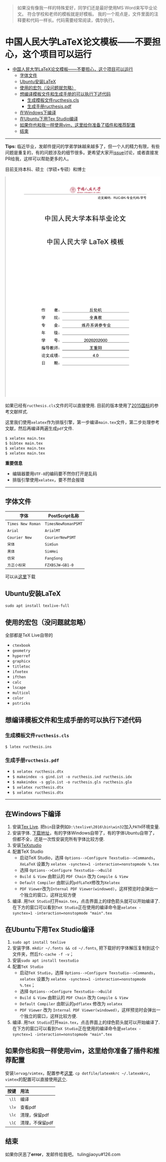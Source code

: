 > 如果没有像我一样的特殊爱好，同学们还是最好使用MS Word来写毕业论文。
> 符合学校和老师的模板就是好模板。
> 我的一个观点是，文件里面的注释要和代码一样长。代码需要经常阅读，偶尔执行。

# 中国人民大学LaTeX论文模板——不要担心，这个项目可以运行

   * [中国人民大学LaTeX论文模板——不要担心，这个项目可以运行](#中国人民大学latex论文模板不要担心这个项目可以运行)
      * [字体文件](#字体文件)
      * [Ubuntu安装LaTeX](#ubuntu安装latex)
      * [使用的宏包（没问题就忽略）](#使用的宏包没问题就忽略)
      * [想编译模板文件和生成手册的可以执行下述代码](#想编译模板文件和生成手册的可以执行下述代码)
         * [生成模板文件ructhesis.cls](#生成模板文件ructhesiscls)
         * [生成手册ructhesis.pdf](#生成手册ructhesispdf)
      * [在Windows下编译](#在windows下编译)
      * [在Ubuntu下用Tex Studio编译](#在ubuntu下用tex-studio编译)
      * [如果你也和我一样使用vim，这里给你准备了插件和推荐配置](#如果你也和我一样使用vim这里给你准备了插件和推荐配置)
      * [结束](#结束)

---

**Tips:** 临近毕业，发邮件提问的学弟学妹越来越多了，但一个人的精力有限，有些问题是重复的，有的问题涉及的细节很多。更希望大家开[issue](https://github.com/GH1995/RUC-thesis-template-for-LaTeX/issues)讨论，或者直接发PR给我，这样可以帮助更多的人。

目前支持本科、硕士（学硕+专硕）和博士

![example](./figures/Snipaste_2020-06-17_03-55-47.png)

如果已经有`ructhesis.cls`文件的可以直接使用. 目前的版本使用了[2015国标](https://github.com/ustctug/gbt-7714-2015)的参考文献样式.

这里我们使用`xelatex`作为排版引擎，第一步编译`main.tex`文件，第二步处理参考文献，然后再编译两遍生成`pdf`文件.

```shell
$ xelatex main.tex
$ bibtex main.tex
$ xelatex main.tex
$ xelatex main.tex
```

**重要信息**

- 编辑器要用`UTF-8`的编码要不然你打开是乱码
- 排版引擎使用`xelatex`，要不然会报错

---

## 字体文件

| 字体              | PostScript名称      |
|-------------------|---------------------|
| `Times New Roman` | `TimesNewRomanPSMT` |
| `Arial`           | `ArialMT`           |
| `Courier New`     | `CourierNewPSMT`    |
| `宋体`            | `SimSun`            |
| `黑体`            | `SimHei`            |
| `仿宋`            | `FangSong`          |
| `方正小标宋`      | `FZXBSJW–GB1-0`     |

可以从[这里](http://pan.baidu.com/s/1eRFJXnW)下载

## Ubuntu安装LaTeX
```shell
sudo apt install texlive-full
```

## 使用的宏包（没问题就忽略）

全部都是TeX Live自带的

- `ctexbook`
- `geometry`
- `hyperref`
- `graphicx`
- `titletoc`
- `ifxetex`
- `ifthen`
- `calc`
- `lscape`
- `multicol`
- `color`
- `pstricks`

## 想编译模板文件和生成手册的可以执行下述代码

### 生成模板文件`ructhesis.cls`
`$ latex ructhesis.ins`

### 生成手册`ructhesis.pdf`

- `$ xelatex ructhesis.dtx`
- `$ makeindex -s gind.ist -o ructhesis.ind ructhesis.idx `
- `$ makeindex -s gglo.ist -o ructhesis.gls ructhesis.glo `
- `$ xelatex ructhesis.dtx`
- `$ xelatex ructhesis.dtx`

---

## 在Windows下编译

1. 安装[Tex Live](http://www.tug.org/texlive). 把`bin`目录例如`D:\texlive\2016\bin\win32`加入`PATH`环境变量.
2. 安装字体. [下载地址](http://pan.baidu.com/s/1eRFJXnW)，有的字体Windows自带了，有的字体Ubuntu自带了，但都不全，还是一次性安装完所有字体比较方便.
3. 安装[TeXstudio](http://texstudio.sourceforge.net)
4. 配置TeX Studio
    - 启动TeX Studio，选择 `Options-->Configure Texstudio-->Commands`，`XeLaTeX` 设置为 `xelatex -synctex=1 -interaction=nonstopmode %.tex`
    - 选择 `Options-->Configure Texstudio-->Build`
    - `Build & View` 由默认的 `PDF Chain` 改为 `Compile & View`
    - `Default Compiler` 由默认的`pdfLaTeX`修改为`Xelatex`
    - `PDF Viewer`改为`Internal PDF Viewer(windowed)`，这样预览时会弹出一个独立的窗口，这样比较方便
5. 编译. 用`TeX Studio`打开`main.tex`，点击界面上的绿色箭头就可以开始编译了. 在下方的窗口可以看到`TeX Studio`正在使用的编译命令是`xelatex -synctex=1 -interaction=nonstopmode "main".tex`

## 在Ubuntu下用Tex Studio编译
1. `sudo apt install texlive`
2. 安装字体. `mkdir ~/.fonts && cd ~/.fonts`, 把下载好的字体解压复制到这个文件夹，然后`fc-cache -f -v`；
3. 安装`sudo apt install texstudio`
4. 配置`TeX Studio`
    - 启动`TeX Studio`，选择 `Options-->Configure Texstudio-->Commands`，`xelatex` 设置为 `xelatex -synctex=1 -interaction=nonstopmode %.tex`；
    - 选择 `Options-->Configure Texstudio-->Build`
    - `Build & View` 由默认的 `PDF Chain` 改为 `Compile & View`
    - `Default Compiler` 由默认的`pdflatex` 修改为 `xelatex`
    - `PDF Viewer` 改为 `Internal PDF Viewer(windowed)`，这样预览时会弹出一个独立的窗口，这样比较方便.
5. 编译. 用`TeX Studio`打开`main.tex`，点击界面上的绿色箭头就可以开始编译了. 在下方的窗口可以看到`TeX Studio`正在使用的编译命令是`xelatex -synctex=1 -interaction=nonstopmode "main".tex`

## 如果你也和我一样使用vim，这里给你准备了插件和推荐配置

安装`lervag/vimtex`，配置参考[这里](https://github.com/GH1995). `cp dotfile/latexmkrc ~/.latexmkrc`，`vimtex`的配置可以直接使用[这个](https://github.com/GH1995/vimrc/blob/master/config/vimtex.vim).


| 按键  | 用法            |
|------:|:----------------|
| `\ll` | 编译            |
| `\lv` | 查看pdf         |
| `\lc` | 清理，保留pdf   |
| `\lC` | 清理，不保留pdf |


## 结束

如果你厌恶了**error**，发邮件给我吧。 tulingjiaoyu#126.com

